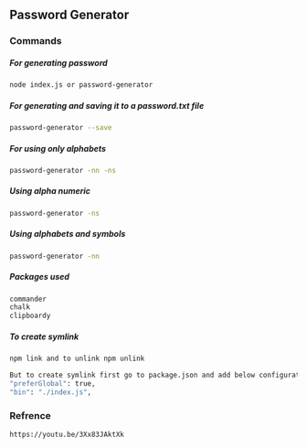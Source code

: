 ## Password Generator

### Commands
##### For generating password
```sh
node index.js or password-generator
```
##### For generating and saving it to a password.txt file
```sh
password-generator --save
```
##### For using only alphabets
```sh
password-generator -nn -ns
```
##### Using alpha numeric
```sh
password-generator -ns
```
##### Using alphabets and symbols
```sh
password-generator -nn
```

##### Packages used
```sh
commander
chalk
clipboardy
```
##### To create symlink
```sh
npm link and to unlink npm unlink

But to create symlink first go to package.json and add below configurations
"preferGlobal": true,
"bin": "./index.js",
```

### Refrence
```sh
https://youtu.be/3Xx83JAktXk
```
